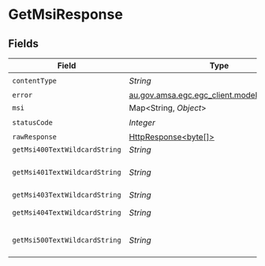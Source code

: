 # GetMsiResponse


## Fields

| Field                                                                                                                    | Type                                                                                                                     | Required                                                                                                                 | Description                                                                                                              |
| ------------------------------------------------------------------------------------------------------------------------ | ------------------------------------------------------------------------------------------------------------------------ | ------------------------------------------------------------------------------------------------------------------------ | ------------------------------------------------------------------------------------------------------------------------ |
| `contentType`                                                                                                            | *String*                                                                                                                 | :heavy_check_mark:                                                                                                       | N/A                                                                                                                      |
| `error`                                                                                                                  | [au.gov.amsa.egc.egc_client.models.shared.Error](../../models/shared/Error.md)                                           | :heavy_minus_sign:                                                                                                       | Bad request                                                                                                              |
| `msi`                                                                                                                    | Map<String, *Object*>                                                                                                    | :heavy_minus_sign:                                                                                                       | OK                                                                                                                       |
| `statusCode`                                                                                                             | *Integer*                                                                                                                | :heavy_check_mark:                                                                                                       | N/A                                                                                                                      |
| `rawResponse`                                                                                                            | [HttpResponse<byte[]>](https://docs.oracle.com/en/java/javase/11/docs/api/java.net.http/java/net/http/HttpResponse.html) | :heavy_minus_sign:                                                                                                       | N/A                                                                                                                      |
| `getMsi400TextWildcardString`                                                                                            | *String*                                                                                                                 | :heavy_minus_sign:                                                                                                       | Bad request                                                                                                              |
| `getMsi401TextWildcardString`                                                                                            | *String*                                                                                                                 | :heavy_minus_sign:                                                                                                       | Unauthorized (must authenticate)                                                                                         |
| `getMsi403TextWildcardString`                                                                                            | *String*                                                                                                                 | :heavy_minus_sign:                                                                                                       | Not allowed                                                                                                              |
| `getMsi404TextWildcardString`                                                                                            | *String*                                                                                                                 | :heavy_minus_sign:                                                                                                       | Resource Not Found                                                                                                       |
| `getMsi500TextWildcardString`                                                                                            | *String*                                                                                                                 | :heavy_minus_sign:                                                                                                       | Unexpected error on the server                                                                                           |